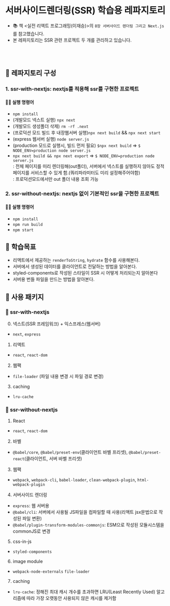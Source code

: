 # 서버사이드렌더링(SSR) 학습용 레파지토리

- 📚 책 <실전 리액트 프로그래밍(이재승)>의 `8장 서버사이드 렌더링 그리고 Next.js`를 참고했습니다.
- 본 레파지토리는 SSR 관련 프로젝트 두 개를 관리하고 있습니다.

<br/>
<br/>

## 📁 레파지토리 구성

### 1. ssr-with-nextjs: nextjs를 적용해 ssr를 구현한 프로젝트

#### 👩‍💻 실행 명령어

- `npm install`
- (개발모드 넥스트 실행) `npx next`
- (개발모드 생성폴더 삭제) `rm -rf .next`
- (프로덕션 모드 빌드 후 내장웹서버 실행)`npx next build` && `npx next start`
- (express 웹서버 실행) `node server.js`
- (production 모드로 실행시, 빌드 먼저 필요) `$npx next build` => `$ NODE_ENV=production node server.js`
- `npx next build && npx next export` => `$ NODE_ENV=production node server.js`
  <br/>
  : 전체 페이지를 미리 렌더링해(out폴더), 서버에서 넥스트를 실행하지 않아도 정적 페이지를 서비스할 수 있게 함.(쿼리파라미터도 미리 설정해주어야함)
  <br/>
  : 프로덕션모드에서만 out 폴더 내용 조회 가능

### 2. ssr-without-nextjs: nextjs 없이 기본적인 ssr을 구현한 프로젝트

#### 👩‍💻 실행 명령어

- `npm install`
- `npm run build`
- `npm start`

## 🎯 학습목표

- 리액트에서 제공하는 `renderToString`, `hydrate` 함수를 사용해본다.
- 서버에서 생성된 데이터를 클라이언트로 전달하는 방법을 알아본다.
- styled-components로 작성된 스타일이 SSR 시 어떻게 처리되는지 알아본다
- 서버용 번들 파일을 만드는 방법을 알아본다.

## 🎁 사용 패키지

### 🐧 ssr-with-nextjs

0. 넥스트(SSR 프레임워크) + 익스프레스(웹서버)

- `next`, `express`

1. 리액트

- `react`, `react-dom`

2. 웹팩

- `file-loader` (파일 내용 변경 시 파일 경로 변경)

3. caching

- `lru-cache`

### 🐧 ssr-without-nextjs

1. React

- `react`, `react-dom`

2. 바벨

- `@babel/core`, `@babel/preset-env`(클라이언트 바벨 프리셋), `@babel/preset-react`(클라이언트, 서버 바벨 프리셋)

3. 웹팩

- `webpack`, `webpack-cli`, `babel-loader`, `clean-webpack-plugin`, `html-webpack-plugin`

4. 서버사이드 렌더링

- `express`: 웹 서버용
- `@babel/cli`: 서버에서 사용될 JS파일을 컴파일할 때 사용(리액트 jsx문법으로 작성된 파일 변환)
- `@babel/plugin-transform-modules-commonjs`: ESM으로 작성된 모듈시스템을 commonJS로 변경

5. css-in-js

- `styled-components`

6. image module

- `webpack-node-externals` `file-loader`

7. caching

- `lru-cache`: 정해진 최대 캐시 개수를 초과하면 LRU(Least Recently Used) 알고리즘에 따라 가장 오랫동안 사용되지 않은 캐시를 제거함
